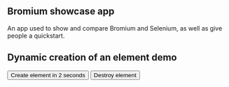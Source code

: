 ## Bromium showcase app

An app used to show and compare Bromium and Selenium, as well as give people a quickstart.


## Dynamic creation of an element demo

<button id='create-dynamic'>Create element in 2 seconds</button>
<button id="destroy-dynamic">Destroy element</button>

<script>
	function demoCreate(e) {
	    var parent = e.target.parentNode;
	    setTimeout(
		function() {
		    var elemDiv = document.createElement('button');
		    elemDiv.addEventListener('click', function() { this.innerHTML = 'I was clicked'});
		    elemDiv.innerHTML = 'I was created 2 seconds after the button was clicked';
		    elemDiv.id = 'late-creation';
		    parent.appendChild(elemDiv);
		}, 2000);
	}

	document.getElementById('create-dynamic').addEventListener('click', demoCreate);

	function destroyDynamic() {
		var elem = document.getElementById('late-creation');
		elem.parentNode.removeChild(elem);
	}

	document.getElementById('destroy-dynamic').addEventListener('click', destroyDynamic);
</script>
